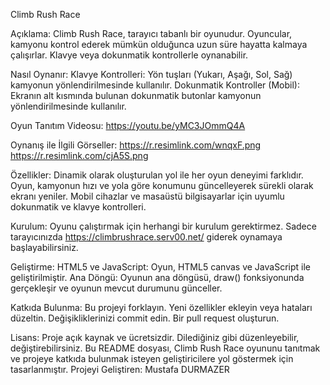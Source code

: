 Climb Rush Race

Açıklama:
Climb Rush Race, tarayıcı tabanlı bir oyunudur. Oyuncular, kamyonu kontrol ederek mümkün olduğunca uzun süre hayatta kalmaya çalışırlar. Klavye veya dokunmatik kontrollerle oynanabilir.

Nasıl Oynanır:
Klavye Kontrolleri: Yön tuşları (Yukarı, Aşağı, Sol, Sağ) kamyonun yönlendirilmesinde kullanılır.
Dokunmatik Kontroller (Mobil): Ekranın alt kısmında bulunan dokunmatik butonlar kamyonun yönlendirilmesinde kullanılır.

Oyun Tanıtım Videosu:
https://youtu.be/yMC3JOmmQ4A

Oynanış ile İlgili Görseller:
https://r.resimlink.com/wnqxF.png
https://r.resimlink.com/cjA5S.png

Özellikler:
Dinamik olarak oluşturulan yol ile her oyun deneyimi farklıdır.
Oyun, kamyonun hızı ve yola göre konumunu güncelleyerek sürekli olarak ekranı yeniler.
Mobil cihazlar ve masaüstü bilgisayarlar için uyumlu dokunmatik ve klavye kontrolleri.

Kurulum:
Oyunu çalıştırmak için herhangi bir kurulum gerektirmez. Sadece tarayıcınızda https://climbrushrace.serv00.net/ giderek oynamaya başlayabilirsiniz.

Geliştirme:
HTML5 ve JavaScript: Oyun, HTML5 canvas ve JavaScript ile geliştirilmiştir.
Ana Döngü: Oyunun ana döngüsü, draw() fonksiyonunda gerçekleşir ve oyunun mevcut durumunu günceller.

Katkıda Bulunma:
Bu projeyi forklayın.
Yeni özellikler ekleyin veya hataları düzeltin.
Değişikliklerinizi commit edin.
Bir pull request oluşturun.

Lisans:
Proje açık kaynak ve ücretsizdir. Dilediğiniz gibi düzenleyebilir, değiştirebilirsiniz.
Bu README dosyası, Climb Rush Race oyununu tanıtmak ve projeye katkıda bulunmak isteyen geliştiricilere yol göstermek için tasarlanmıştır.
Projeyi Geliştiren:
Mustafa DURMAZER
